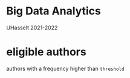 # Big Data Analytics
UHasselt 2021-2022


# eligible authors
authors with a frequency higher than `threshold`



